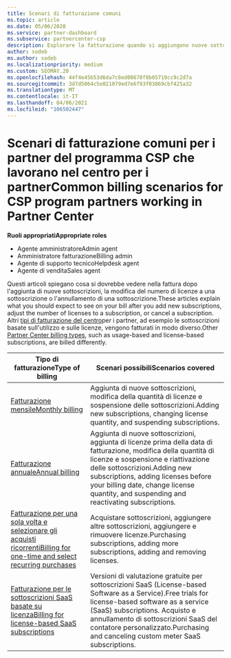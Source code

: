 ```yaml
---
title: Scenari di fatturazione comuni
ms.topic: article
ms.date: 05/06/2020
ms.service: partner-dashboard
ms.subservice: partnercenter-csp
description: Esplorare la fatturazione quando si aggiungono nuove sottoscrizioni, si regola la quantità di licenze o si annulla una sottoscrizione. Scopri in che modo le sottoscrizioni basate sull'utilizzo e sulle licenze sono diverse.
author: sodeb
ms.author: sodeb
ms.localizationpriority: medium
ms.custom: SEOMAY.20
ms.openlocfilehash: 44f4e45b53d6da7c8ed08678f8b05719cc9c2d7a
ms.sourcegitcommit: 3d7d5064c5e021079ed7e6f93f03869cbf425a32
ms.translationtype: MT
ms.contentlocale: it-IT
ms.lasthandoff: 04/06/2021
ms.locfileid: "106502447"
---
```

# <a name="common-billing-scenarios-for-csp-program-partners-working-in-partner-center"></a><span data-ttu-id="c9a85-104">Scenari di fatturazione comuni per i partner del programma CSP che lavorano nel centro per i partner</span><span class="sxs-lookup"><span data-stu-id="c9a85-104">Common billing scenarios for CSP program partners working in Partner Center</span></span>

<span data-ttu-id="c9a85-105">**Ruoli appropriati**</span><span class="sxs-lookup"><span data-stu-id="c9a85-105">**Appropriate roles**</span></span>

- <span data-ttu-id="c9a85-106">Agente amministratore</span><span class="sxs-lookup"><span data-stu-id="c9a85-106">Admin agent</span></span>
- <span data-ttu-id="c9a85-107">Amministratore fatturazione</span><span class="sxs-lookup"><span data-stu-id="c9a85-107">Billing admin</span></span>
- <span data-ttu-id="c9a85-108">Agente di supporto tecnico</span><span class="sxs-lookup"><span data-stu-id="c9a85-108">Helpdesk agent</span></span>
- <span data-ttu-id="c9a85-109">Agente di vendita</span><span class="sxs-lookup"><span data-stu-id="c9a85-109">Sales agent</span></span>

<span data-ttu-id="c9a85-110">Questi articoli spiegano cosa si dovrebbe vedere nella fattura dopo l'aggiunta di nuove sottoscrizioni, la modifica del numero di licenze a una sottoscrizione o l'annullamento di una sottoscrizione.</span><span class="sxs-lookup"><span data-stu-id="c9a85-110">These articles explain what you should expect to see on your bill after you add new subscriptions, adjust the number of licenses to a subscription, or cancel a subscription.</span></span> <span data-ttu-id="c9a85-111">Altri [tipi di fatturazione del centro](billing-different-types.md)per i partner, ad esempio le sottoscrizioni basate sull'utilizzo e sulle licenze, vengono fatturati in modo diverso.</span><span class="sxs-lookup"><span data-stu-id="c9a85-111">Other [Partner Center billing types](billing-different-types.md), such as usage-based and license-based subscriptions, are billed differently.</span></span>

| <span data-ttu-id="c9a85-112">Tipo di fatturazione</span><span class="sxs-lookup"><span data-stu-id="c9a85-112">Type of billing</span></span> | <span data-ttu-id="c9a85-113">Scenari possibili</span><span class="sxs-lookup"><span data-stu-id="c9a85-113">Scenarios covered</span></span> |
| --------------- | ----------------- |
| [<span data-ttu-id="c9a85-114">Fatturazione mensile</span><span class="sxs-lookup"><span data-stu-id="c9a85-114">Monthly billing</span></span>](common-billing-scenarios-monthly.md) | <span data-ttu-id="c9a85-115">Aggiunta di nuove sottoscrizioni, modifica della quantità di licenze e sospensione delle sottoscrizioni.</span><span class="sxs-lookup"><span data-stu-id="c9a85-115">Adding new subscriptions, changing license quantity, and suspending subscriptions.</span></span> |
| [<span data-ttu-id="c9a85-116">Fatturazione annuale</span><span class="sxs-lookup"><span data-stu-id="c9a85-116">Annual billing</span></span>](common-billing-scenarios-annual.md) | <span data-ttu-id="c9a85-117">Aggiunta di nuove sottoscrizioni, aggiunta di licenze prima della data di fatturazione, modifica della quantità di licenze e sospensione e riattivazione delle sottoscrizioni.</span><span class="sxs-lookup"><span data-stu-id="c9a85-117">Adding new subscriptions, adding licenses before your billing date, change license quantity, and suspending and reactivating subscriptions.</span></span> |
| [<span data-ttu-id="c9a85-118">Fatturazione per una sola volta e selezionare gli acquisti ricorrenti</span><span class="sxs-lookup"><span data-stu-id="c9a85-118">Billing for one-time and select recurring purchases</span></span>](common-billing-scenarios-onetime-recurring.md) | <span data-ttu-id="c9a85-119">Acquistare sottoscrizioni, aggiungere altre sottoscrizioni, aggiungere e rimuovere licenze.</span><span class="sxs-lookup"><span data-stu-id="c9a85-119">Purchasing subscriptions, adding more subscriptions, adding and removing licenses.</span></span> |
| [<span data-ttu-id="c9a85-120">Fatturazione per le sottoscrizioni SaaS basate su licenza</span><span class="sxs-lookup"><span data-stu-id="c9a85-120">Billing for license-based SaaS subscriptions</span></span>](common-billing-scenarios-saas.md) | <span data-ttu-id="c9a85-121">Versioni di valutazione gratuite per sottoscrizioni SaaS (License-based Software as a Service).</span><span class="sxs-lookup"><span data-stu-id="c9a85-121">Free trials for license-based software as a service (SaaS) subscriptions.</span></span> <span data-ttu-id="c9a85-122">Acquisto e annullamento di sottoscrizioni SaaS del contatore personalizzato.</span><span class="sxs-lookup"><span data-stu-id="c9a85-122">Purchasing and canceling custom meter SaaS subscriptions.</span></span> |
